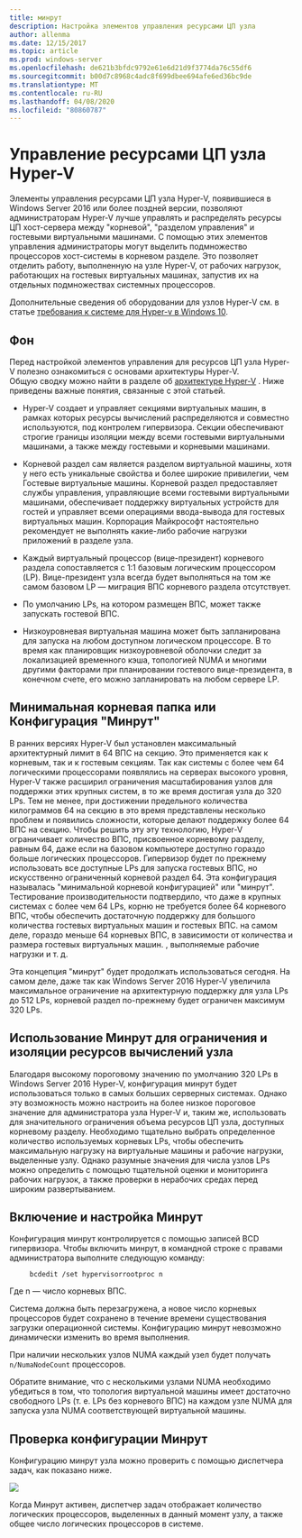 ```yaml
---
title: минрут
description: Настройка элементов управления ресурсами ЦП узла
author: allenma
ms.date: 12/15/2017
ms.topic: article
ms.prod: windows-server
ms.openlocfilehash: de621b3bfdc9792e61e6d21d9f3774da76c55df6
ms.sourcegitcommit: b00d7c8968c4adc8f699dbee694afe6ed36bc9de
ms.translationtype: MT
ms.contentlocale: ru-RU
ms.lasthandoff: 04/08/2020
ms.locfileid: "80860787"
---
```

# <a name="hyper-v-host-cpu-resource-management"></a>Управление ресурсами ЦП узла Hyper-V

Элементы управления ресурсами ЦП узла Hyper-V, появившиеся в Windows Server 2016 или более поздней версии, позволяют администраторам Hyper-V лучше управлять и распределять ресурсы ЦП хост-сервера между "корневой", "разделом управления" и гостевыми виртуальными машинами. С помощью этих элементов управления администраторы могут выделить подмножество процессоров хост-системы в корневом разделе. Это позволяет отделить работу, выполненную на узле Hyper-V, от рабочих нагрузок, работающих на гостевых виртуальных машинах, запустив их на отдельных подмножествах системных процессоров.

Дополнительные сведения об оборудовании для узлов Hyper-V см. в статье [требования к системе для Hyper-v в Windows 10](https://docs.microsoft.com/virtualization/hyper-v-on-windows/reference/hyper-v-requirements).

## <a name="background"></a>Фон

Перед настройкой элементов управления для ресурсов ЦП узла Hyper-V полезно ознакомиться с основами архитектуры Hyper-V.  
Общую сводку можно найти в разделе об [архитектуре Hyper-V](https://docs.microsoft.com/windows-server/administration/performance-tuning/role/hyper-v-server/architecture) .
Ниже приведены важные понятия, связанные с этой статьей.

* Hyper-V создает и управляет секциями виртуальных машин, в рамках которых ресурсы вычислений распределяются и совместно используются, под контролем гипервизора.  Секции обеспечивают строгие границы изоляции между всеми гостевыми виртуальными машинами, а также между гостевыми и корневыми машинами.

* Корневой раздел сам является разделом виртуальной машины, хотя у него есть уникальные свойства и более широкие привилегии, чем Гостевые виртуальные машины.  Корневой раздел предоставляет службы управления, управляющие всеми гостевыми виртуальными машинами, обеспечивает поддержку виртуальных устройств для гостей и управляет всеми операциями ввода-вывода для гостевых виртуальных машин.  Корпорация Майкрософт настоятельно рекомендует не выполнять какие-либо рабочие нагрузки приложений в разделе узла.

* Каждый виртуальный процессор (вице-президент) корневого раздела сопоставляется с 1:1 базовым логическим процессором (LP).  Вице-президент узла всегда будет выполняться на том же самом базовом LP — миграция ВПС корневого раздела отсутствует.  

* По умолчанию LPs, на котором размещен ВПС, может также запускать гостевой ВПС.

* Низкоуровневая виртуальная машина может быть запланирована для запуска на любом доступном логическом процессоре.  В то время как планировщик низкоуровневой оболочки следит за локализацией временного кэша, топологией NUMA и многими другими факторами при планировании гостевого вице-президента, в конечном счете, его можно запланировать на любом сервере LP.

## <a name="the-minimum-root-or-minroot-configuration"></a>Минимальная корневая папка или Конфигурация "Минрут"

В ранних версиях Hyper-V был установлен максимальный архитектурный лимит в 64 ВПС на секцию.  Это применяется как к корневым, так и к гостевым секциям.  Так как системы с более чем 64 логическими процессорами появлялись на серверах высокого уровня, Hyper-V также расширил ограничения масштабирования узлов для поддержки этих крупных систем, в то же время достигая узла до 320 LPs.  Тем не менее, при достижении предельного количества килограммов 64 на секцию в это время представлены несколько проблем и появились сложности, которые делают поддержку более 64 ВПС на секцию.  Чтобы решить эту эту технологию, Hyper-V ограничивает количество ВПС, присвоенное корневому разделу, равным 64, даже если на базовом компьютере доступно гораздо больше логических процессоров.  Гипервизор будет по прежнему использовать все доступные LPs для запуска гостевых ВПС, но искусственно ограниченный корневой раздел 64.  Эта конфигурация называлась "минимальной корневой конфигурацией" или "минрут".  Тестирование производительности подтвердило, что даже в крупных системах с более чем 64 LPs, корню не требуется более 64 корневого ВПС, чтобы обеспечить достаточную поддержку для большого количества гостевых виртуальных машин и гостевых ВПС. на самом деле, гораздо меньше 64 корневых ВПС, в зависимости от количества и размера гостевых виртуальных машин. , выполняемые рабочие нагрузки и т. д.

Эта концепция "минрут" будет продолжать использоваться сегодня.  На самом деле, даже так как Windows Server 2016 Hyper-V увеличила максимальное ограничение на архитектурную поддержку для узла LPs до 512 LPs, корневой раздел по-прежнему будет ограничен максимум 320 LPs.

## <a name="using-minroot-to-constrain-and-isolate-host-compute-resources"></a>Использование Минрут для ограничения и изоляции ресурсов вычислений узла
Благодаря высокому пороговому значению по умолчанию 320 LPs в Windows Server 2016 Hyper-V, конфигурация минрут будет использоваться только в самых больших серверных системах.  Однако эту возможность можно настроить на более низкое пороговое значение для администратора узла Hyper-V и, таким же, использовать для значительного ограничения объема ресурсов ЦП узла, доступных корневому разделу.  Необходимо тщательно выбрать определенное количество используемых корневых LPs, чтобы обеспечить максимальную нагрузку на виртуальные машины и рабочие нагрузки, выделенные узлу.  Однако разумные значения для числа узлов LPs можно определить с помощью тщательной оценки и мониторинга рабочих нагрузок, а также проверки в нерабочих средах перед широким развертыванием.

## <a name="enabling-and-configuring-minroot"></a>Включение и настройка Минрут

Конфигурация минрут контролируется с помощью записей BCD гипервизора. Чтобы включить минрут, в командной строке с правами администратора выполните следующую команду:

```
     bcdedit /set hypervisorrootproc n
```
Где n — число корневых ВПС. 

Система должна быть перезагружена, а новое число корневых процессоров будет сохранено в течение времени существования загрузки операционной системы.  Конфигурацию минрут невозможно динамически изменить во время выполнения.

При наличии нескольких узлов NUMA каждый узел будет получать `n/NumaNodeCount` процессоров.

Обратите внимание, что с несколькими узлами NUMA необходимо убедиться в том, что топология виртуальной машины имеет достаточно свободного LPs (т. е. LPs без корневого ВПС) на каждом узле NUMA для запуска узла NUMA соответствующей виртуальной машины.

## <a name="verifying-the-minroot-configuration"></a>Проверка конфигурации Минрут

Конфигурацию минрут узла можно проверить с помощью диспетчера задач, как показано ниже.

![](./media/minroot-taskman.png)

Когда Минрут активен, диспетчер задач отображает количество логических процессоров, выделенных в данный момент узлу, а также общее число логических процессоров в системе.
 

